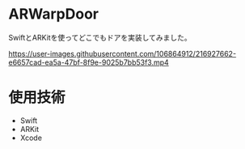 # ARWarpDoor
SwiftとARKitを使ってどこでもドアを実装してみました。

https://user-images.githubusercontent.com/106864912/216927662-e6657cad-ea5a-47bf-8f9e-9025b7bb53f3.mp4

# 使用技術
- Swift
- ARKit
- Xcode
